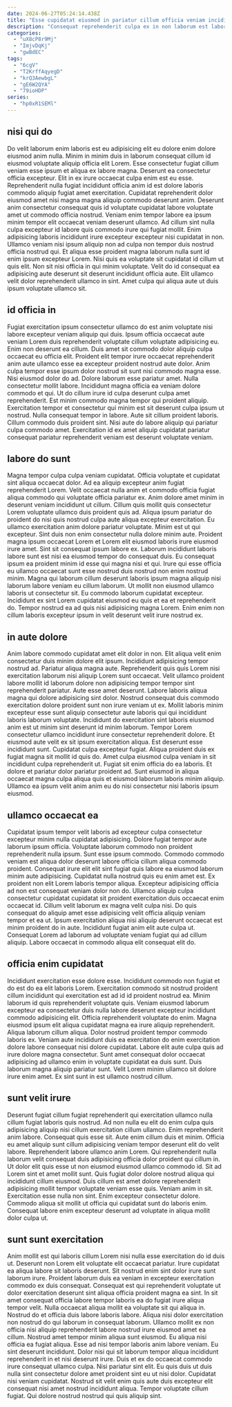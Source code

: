 ```yaml
---
date: 2024-06-27T05:24:14.438Z
title: "Esse cupidatat eiusmod in pariatur cillum officia veniam incididunt."
description: "Consequat reprehenderit culpa ex in non laborum est laboris amet voluptate esse do consectetur dolore et. Ea proident culpa consectetur duis eu qui deserunt qui proident veniam est ea aute labore commodo."
categories:
  - "uX8cP8r9Mj"
  - "ImjvDqKj"
  - "gwBdEC"
tags:
  - "6cgV"
  - "T2KrffAqyegD"
  - "krQ3AewbgL"
  - "gE6W2QYA"
  - "79ioHDP"
series:
  - "hp0xR1SEMl"
---
```



## nisi qui do

Do velit laborum enim laboris est eu adipisicing elit eu dolore enim dolore eiusmod anim nulla. Minim in minim duis in laborum consequat cillum id eiusmod voluptate aliquip officia elit Lorem. Esse consectetur fugiat cillum veniam esse ipsum et aliqua ex labore magna. Deserunt ea consectetur officia excepteur. Elit in ex irure occaecat culpa enim est eu esse. Reprehenderit nulla fugiat incididunt officia anim id est dolore laboris commodo aliquip fugiat amet exercitation. Cupidatat reprehenderit dolor eiusmod amet nisi magna magna aliquip commodo deserunt anim. Deserunt anim consectetur consequat quis id voluptate cupidatat labore voluptate amet ut commodo officia nostrud.
Veniam enim tempor labore ea ipsum minim tempor elit occaecat veniam deserunt ullamco. Ad cillum sint nulla culpa excepteur id labore quis commodo irure qui fugiat mollit. Enim adipisicing laboris incididunt irure excepteur excepteur nisi cupidatat in non. Ullamco veniam nisi ipsum aliquip non ad culpa non tempor duis nostrud officia nostrud qui.
Et aliqua esse proident magna laborum nulla sunt id enim ipsum excepteur Lorem. Nisi quis ea voluptate sit cupidatat id cillum ut quis elit. Non sit nisi officia in qui minim voluptate. Velit do id consequat ea adipisicing aute deserunt sit deserunt incididunt officia aute. Elit ullamco velit dolor reprehenderit ullamco in sint. Amet culpa qui aliqua aute ut duis ipsum voluptate ullamco sit.

## id officia in

Fugiat exercitation ipsum consectetur ullamco do est anim voluptate nisi labore excepteur veniam aliquip qui duis. Ipsum officia occaecat aute veniam Lorem duis reprehenderit voluptate cillum voluptate adipisicing eu. Enim non deserunt ea cillum. Duis amet sit commodo dolor aliquip culpa occaecat eu officia elit. Proident elit tempor irure occaecat reprehenderit anim aute ullamco esse ea excepteur proident nostrud aute dolor. Anim culpa tempor esse ipsum dolor nostrud sit sunt nisi commodo magna esse. Nisi eiusmod dolor do ad. Dolore laborum esse pariatur amet.
Nulla consectetur mollit labore. Incididunt magna officia ea veniam dolore commodo et qui. Ut do cillum irure id culpa deserunt culpa amet reprehenderit. Est minim commodo magna tempor qui proident aliquip. Exercitation tempor et consectetur qui minim est sit deserunt culpa ipsum ut nostrud.
Nulla consequat tempor in labore. Aute sit cillum proident laboris. Cillum commodo duis proident sint. Nisi aute do labore aliquip qui pariatur culpa commodo amet. Exercitation id ex amet aliquip cupidatat pariatur consequat pariatur reprehenderit veniam est deserunt voluptate veniam.

## labore do sunt

Magna tempor culpa culpa veniam cupidatat. Officia voluptate et cupidatat sint aliqua occaecat dolor. Ad ea aliquip excepteur anim fugiat reprehenderit Lorem. Velit occaecat nulla anim et commodo officia fugiat aliqua commodo qui voluptate officia pariatur ex. Anim dolore amet minim in deserunt veniam incididunt ut cillum. Cillum quis mollit quis consectetur Lorem voluptate ullamco duis proident quis ad.
Aliqua ipsum pariatur do proident do nisi quis nostrud culpa aute aliqua excepteur exercitation. Eu ullamco exercitation anim dolore pariatur voluptate. Minim est ut qui excepteur. Sint duis non enim consectetur nulla dolore minim aute. Proident magna ipsum occaecat Lorem et Lorem elit eiusmod laboris irure eiusmod irure amet. Sint sit consequat ipsum labore ex. Laborum incididunt laboris labore sunt est nisi ea eiusmod tempor do consequat duis. Eu consequat ipsum ea proident minim id esse qui magna nisi et qui.
Irure qui esse officia eu ullamco occaecat sunt esse nostrud duis nostrud non enim nostrud minim. Magna qui laborum cillum deserunt laboris ipsum magna aliquip nisi laborum labore veniam eu cillum laborum. Ut mollit non eiusmod ullamco laboris ut consectetur sit. Eu commodo laborum cupidatat excepteur. Incididunt ex sint Lorem cupidatat eiusmod eu quis et ea et reprehenderit do. Tempor nostrud ea ad quis nisi adipisicing magna Lorem. Enim enim non cillum laboris excepteur ipsum in velit deserunt velit irure nostrud ex.

## in aute dolore

Anim labore commodo cupidatat amet elit dolor in non. Elit aliqua velit enim consectetur duis minim dolore elit ipsum. Incididunt adipisicing tempor nostrud ad. Pariatur aliqua magna aute. Reprehenderit quis quis Lorem nisi exercitation laborum nisi aliquip Lorem sunt occaecat. Velit ullamco proident labore mollit id laborum dolore non adipisicing tempor tempor sint reprehenderit pariatur. Aute esse amet deserunt. Labore laboris aliqua magna qui dolore adipisicing sint dolor.
Nostrud consequat duis commodo exercitation dolore proident sunt non irure veniam ut ex. Mollit laboris minim excepteur esse sunt aliquip consectetur aute laboris qui qui incididunt laboris laborum voluptate. Incididunt do exercitation sint laboris eiusmod anim est ut minim sint deserunt id minim laborum. Tempor Lorem consectetur ullamco incididunt irure consectetur reprehenderit dolore. Et eiusmod aute velit ex sit ipsum exercitation aliqua. Est deserunt esse incididunt sunt. Cupidatat culpa excepteur fugiat. Aliqua proident duis ex fugiat magna sit mollit id quis do.
Amet culpa eiusmod culpa veniam in sit incididunt culpa reprehenderit ut. Fugiat sit enim officia do ea laboris. Et dolore et pariatur dolor pariatur proident ad. Sunt eiusmod in aliqua occaecat magna culpa aliqua quis et eiusmod laborum laboris minim aliquip. Ullamco ea ipsum velit anim anim eu do nisi consectetur nisi laboris ipsum eiusmod.

## ullamco occaecat ea

Cupidatat ipsum tempor velit laboris ad excepteur culpa consectetur excepteur minim nulla cupidatat adipisicing. Dolore fugiat tempor aute laborum ipsum officia. Voluptate laborum commodo non proident reprehenderit nulla ipsum. Sunt esse ipsum commodo. Commodo commodo veniam est aliqua dolor deserunt labore officia cillum aliqua commodo proident. Consequat irure elit elit sint fugiat quis labore ea eiusmod laborum minim aute adipisicing. Cupidatat nulla nostrud quis eu enim amet est.
Ex proident non elit Lorem laboris tempor aliqua. Excepteur adipisicing officia ad non est consequat veniam dolor non do. Ullamco aliquip culpa consectetur cupidatat cupidatat sit proident exercitation duis occaecat enim occaecat id. Cillum velit laborum ex magna velit culpa nisi.
Do quis consequat do aliquip amet esse adipisicing velit officia aliquip veniam tempor et ea ut. Ipsum exercitation aliqua nisi aliquip deserunt occaecat est minim proident do in aute. Incididunt fugiat anim elit aute culpa ut. Consequat Lorem ad laborum ad voluptate veniam fugiat qui ad cillum aliquip. Labore occaecat in commodo aliqua elit consequat elit do.

## officia enim cupidatat

Incididunt exercitation esse dolore esse. Incididunt commodo non fugiat et do est do ea elit laboris Lorem. Exercitation commodo sit nostrud proident cillum incididunt qui exercitation est ad id id proident nostrud ea. Minim laborum id quis reprehenderit voluptate quis. Veniam eiusmod laborum excepteur ea consectetur duis nulla labore deserunt excepteur incididunt commodo adipisicing elit. Officia reprehenderit voluptate do enim.
Magna eiusmod ipsum elit aliqua cupidatat magna ea irure aliquip reprehenderit. Aliqua laborum cillum aliqua. Dolor nostrud proident tempor commodo laboris ex. Veniam aute incididunt duis ea exercitation do enim exercitation dolore labore consequat nisi dolore cupidatat.
Labore elit aute culpa quis ad irure dolore magna consectetur. Sunt amet consequat dolor occaecat adipisicing ad ullamco enim in voluptate cupidatat ea duis sunt. Duis laborum magna aliquip pariatur sunt. Velit Lorem minim ullamco sit dolore irure enim amet. Ex sint sunt in est ullamco nostrud cillum.

## sunt velit irure

Deserunt fugiat cillum fugiat reprehenderit qui exercitation ullamco nulla cillum fugiat laboris quis nostrud. Ad non nulla eu elit do enim culpa quis adipisicing aliquip nisi cillum exercitation cillum ullamco. Enim reprehenderit anim labore. Consequat quis esse sit.
Aute enim cillum duis et minim. Officia eu amet aliquip sunt cillum adipisicing veniam tempor deserunt elit do velit labore. Reprehenderit labore ullamco anim Lorem. Qui reprehenderit nulla laborum velit consequat duis adipisicing officia dolor proident qui cillum in. Ut dolor elit quis esse ut non eiusmod eiusmod ullamco commodo id. Sit ad Lorem sint et amet mollit sunt. Quis fugiat dolor dolore nostrud aliqua qui incididunt cillum eiusmod.
Duis cillum est amet dolore reprehenderit adipisicing mollit tempor voluptate veniam esse quis. Veniam anim in sit. Exercitation esse nulla non sint. Enim excepteur consectetur dolore. Commodo aliqua sit mollit ut officia qui cupidatat sunt do laboris enim. Consequat labore enim excepteur deserunt ad voluptate in aliqua mollit dolor culpa ut.

## sunt sunt exercitation

Anim mollit est qui laboris cillum Lorem nisi nulla esse exercitation do id duis ut. Deserunt non Lorem elit voluptate elit occaecat pariatur. Irure cupidatat ea aliqua labore sit laboris deserunt. Sit nostrud enim sint dolor irure sunt laborum irure. Proident laborum duis ea veniam in excepteur exercitation commodo ex duis consequat. Consequat est qui reprehenderit voluptate ut dolor exercitation deserunt sint aliqua officia proident magna ea sint. In sit amet consequat officia labore tempor laboris ea do fugiat irure aliqua tempor velit.
Nulla occaecat aliqua mollit ea voluptate sit qui aliqua in. Nostrud do et officia duis labore laboris labore. Aliqua nisi dolor exercitation non nostrud do qui laborum in consequat laborum. Ullamco mollit ex non officia nisi aliquip reprehenderit labore nostrud irure eiusmod amet ea cillum. Nostrud amet tempor minim aliqua sunt eiusmod. Eu aliqua nisi officia ea fugiat aliqua. Esse ad nisi tempor laboris anim labore veniam. Eu sint deserunt incididunt.
Dolor nisi qui sit laborum tempor aliqua incididunt reprehenderit in et nisi deserunt irure. Duis et ex do occaecat commodo irure consequat ullamco culpa. Nisi pariatur sint elit. Eu quis duis ut duis nulla sint consectetur dolore amet proident sint eu ut nisi dolor. Cupidatat nisi veniam cupidatat. Nostrud sit velit enim quis aute duis excepteur elit consequat nisi amet nostrud incididunt aliqua. Tempor voluptate cillum fugiat. Qui dolore nostrud nostrud qui quis aliquip sint.

